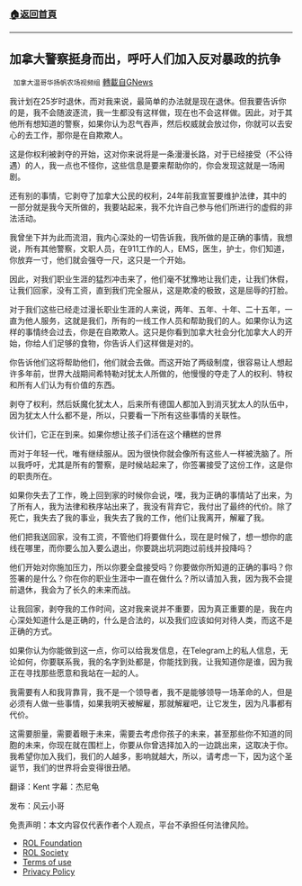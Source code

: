 ###  [:house:返回首頁](https://github.com/ourhimalayas/txt)
---


## 加拿大警察挺身而出，呼吁人们加入反对暴政的抗争
` 加拿大温哥华扬帆农场视频组` [轉載自GNews](https://gnews.org/zh-hans/1724785/)

我计划在25岁时退休，而对我来说，最简单的办法就是现在退休。但我要告诉你的是，我不会随波逐流，我一生都没有这样做，现在也不会这样做。因此，对于其他所有想知道的警察，如果你认为忍气吞声，然后权威就会放过你，你就可以去安心的去工作，那你是在自欺欺人。

这是你权利被剥夺的开始，这对你来说将是一条漫漫长路，对于已经接受（不公待遇）的人，我一点也不怪你，这些信息是要来帮助你的，你会发现这就是一场闹剧。

还有别的事情，它剥夺了加拿大公民的权利，24年前我宣誓要维护法律，其中的一部分就是我今天所做的，我要站起来，我不允许自己参与他们所进行的虚假的非法活动。

我曾坐下并为此而流泪，我内心深处的一切告诉我，我所做的是正确的事情，我想说，所有其他警察，文职人员，在911工作的人，EMS，医生，护士，你们知道，你放弃一寸，他们就会强夺一尺，这只是一个开始。

因此，对我们职业生涯的猛烈冲击来了，他们毫不犹豫地让我们走，让我们休假，让我们回家，没有工资，直到我们完全服从，这是欺凌的极致，这是屈辱的打脸。

对于我们这些已经走过漫长职业生涯的人来说，两年、五年、十年、二十五年，一直为他人服务，这就是我们，所有的一线工作人员和帮助我们的人。如果你认为这样的事情终会过去，你是在自欺欺人。这只是你看到加拿大社会分化加拿大人的开始，你给人们足够的食物，你告诉人们这样做是对的。

你告诉他们这将帮助他们，他们就会去做。而这开始了两级制度，很容易让人想起许多年前，世界大战期间希特勒对犹太人所做的，他慢慢的夺走了人的权利、特权和所有人们认为有价值的东西。

剥夺了权利，然后妖魔化犹太人，后来所有德国人都加入到消灭犹太人的队伍中，因为犹太人什么都不是，所以，只要看一下所有这些事情的关联性。

伙计们，它正在到来。如果你想让孩子们活在这个糟糕的世界

而对于年轻一代，唯有继续服从。因为很快你就会像所有这些人一样被洗脑了。所以我呼吁，尤其是所有的警察，是时候站起来了，你签署接受了这份工作，这是你的职责所在。

如果你失去了工作，晚上回到家的时候你会说，嘿，我为正确的事情站了出来，为了所有人，我为法律和秩序站出来了，我没有背弃它，我付出了最终的代价。除了死亡，我失去了我的事业，我失去了我的工作，他们让我离开，解雇了我。

他们把我送回家，没有工资，不管他们将要做什么，现在是时候了，想一想你的底线在哪里，而你要么加入要么退出，你要跳出坑洞跑过前线并投降吗？

他们开始对你施加压力，所以你要全盘接受吗？你要做你所知道的正确的事吗？你签署的是什么？你在你的职业生涯中一直在做什么？所以请加入我，因为我不会提前退休，我会为了长久的未来而战。

让我回家，剥夺我的工作时间，这对我来说并不重要，因为真正重要的是，我在内心深处知道什么是正确的，什么是合法的，以及我们应该如何对待人类，而这不是正确的方式。

如果你认为你能做到这一点，你可以给我发信息，在Telegram上的私人信息，无论如何，你要联系我，我的名字到处都是，你能找到我，让我知道你是谁，因为我正在寻找那些愿意和我站在一起的人。

我需要有人和我背靠背，我不是一个领导者，我不是能够领导一场革命的人，但是必须有人做一些事情，如果我明天被解雇，那就解雇吧，让它发生，因为凡事都有代价。

这需要胆量，需要着眼于未来，需要去考虑你孩子的未来，甚至那些你不知道的同胞的未来，你现在就在围栏上，你要从你曾选择加入的一边跳出来，这取决于你。我希望你加入我们，我们的人越多，影响就越大，所以，请考虑一下，因为这个圣诞节，我们的世界将会变得很丑陋。

翻译：Kent
字幕：杰尼龟

发布：风云小哥

 

免责声明：本文内容仅代表作者个人观点，平台不承担任何法律风险。

- [ROL Foundation](https://rolfoundation.org/)
- [ROL Society](https://rolsociety.org/)
- [Terms of use](https://gnews.org/terms-of-use-3/)
- [Privacy Policy](https://gnews.org/privacy-policy/)
